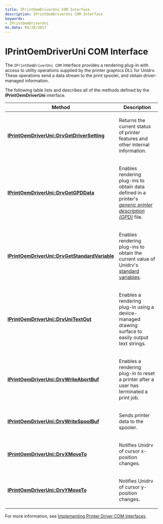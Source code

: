 ```yaml
---
title: IPrintOemDriverUni COM Interface
description: IPrintOemDriverUni COM Interface
keywords:
- IPrintOemDriverUni
ms.date: 04/20/2017
---
```


# IPrintOemDriverUni COM Interface





The `IPrintOemDriverUni COM` interface provides a rendering plug-in with access to utility operations supplied by the printer graphics DLL for Unidrv. These operations send a data stream to the print spooler, and obtain driver-managed information.

The following table lists and describes all of the methods defined by the **IPrintOemDriverUni** interface.

<table>
<colgroup>
<col width="50%" />
<col width="50%" />
</colgroup>
<thead>
<tr class="header">
<th>Method</th>
<th>Description</th>
</tr>
</thead>
<tbody>
<tr class="odd">
<td><p><a href="/windows-hardware/drivers/ddi/prcomoem/nf-prcomoem-iprintoemdriveruni-drvgetdriversetting" data-raw-source="[&lt;strong&gt;IPrintOemDriverUni::DrvGetDriverSetting&lt;/strong&gt;](/windows-hardware/drivers/ddi/prcomoem/nf-prcomoem-iprintoemdriveruni-drvgetdriversetting)"><strong>IPrintOemDriverUni::DrvGetDriverSetting</strong></a></p></td>
<td><p>Returns the current status of printer features and other internal information.</p></td>
</tr>
<tr class="even">
<td><p><a href="/windows-hardware/drivers/ddi/prcomoem/nf-prcomoem-iprintoemdriveruni-drvgetgpddata" data-raw-source="[&lt;strong&gt;IPrintOemDriverUni::DrvGetGPDData&lt;/strong&gt;](/windows-hardware/drivers/ddi/prcomoem/nf-prcomoem-iprintoemdriveruni-drvgetgpddata)"><strong>IPrintOemDriverUni::DrvGetGPDData</strong></a></p></td>
<td><p>Enables rendering plug-ins to obtain data defined in a printer's <a href="/windows-hardware/drivers/#wdkgloss-generic-printer-description--gpd-" data-raw-source="&lt;em&gt;generic printer description (GPD)&lt;/em&gt;"><em>generic printer description (GPD)</em></a> file.</p></td>
</tr>
<tr class="odd">
<td><p><a href="/windows-hardware/drivers/ddi/prcomoem/nf-prcomoem-iprintoemdriveruni-drvgetstandardvariable" data-raw-source="[&lt;strong&gt;IPrintOemDriverUni::DrvGetStandardVariable&lt;/strong&gt;](/windows-hardware/drivers/ddi/prcomoem/nf-prcomoem-iprintoemdriveruni-drvgetstandardvariable)"><strong>IPrintOemDriverUni::DrvGetStandardVariable</strong></a></p></td>
<td><p>Enables rendering plug-ins to obtain the current value of Unidrv's <a href="standard-variables.md" data-raw-source="[standard variables](standard-variables.md)">standard variables</a>.</p></td>
</tr>
<tr class="even">
<td><p><a href="/windows-hardware/drivers/ddi/prcomoem/nf-prcomoem-iprintoemdriveruni-drvunitextout" data-raw-source="[&lt;strong&gt;IPrintOemDriverUni::DrvUniTextOut&lt;/strong&gt;](/windows-hardware/drivers/ddi/prcomoem/nf-prcomoem-iprintoemdriveruni-drvunitextout)"><strong>IPrintOemDriverUni::DrvUniTextOut</strong></a></p></td>
<td><p>Enables a rendering plug-in using a device-managed drawing surface to easily output text strings.</p></td>
</tr>
<tr class="odd">
<td><p><a href="/windows-hardware/drivers/ddi/prcomoem/nf-prcomoem-iprintoemdriveruni-drvwriteabortbuf" data-raw-source="[&lt;strong&gt;IPrintOemDriverUni::DrvWriteAbortBuf&lt;/strong&gt;](/windows-hardware/drivers/ddi/prcomoem/nf-prcomoem-iprintoemdriveruni-drvwriteabortbuf)"><strong>IPrintOemDriverUni::DrvWriteAbortBuf</strong></a></p></td>
<td><p>Enables a rendering plug-in to reset a printer after a user has terminated a print job.</p></td>
</tr>
<tr class="even">
<td><p><a href="/windows-hardware/drivers/ddi/prcomoem/nf-prcomoem-iprintoemdriveruni-drvwritespoolbuf" data-raw-source="[&lt;strong&gt;IPrintOemDriverUni::DrvWriteSpoolBuf&lt;/strong&gt;](/windows-hardware/drivers/ddi/prcomoem/nf-prcomoem-iprintoemdriveruni-drvwritespoolbuf)"><strong>IPrintOemDriverUni::DrvWriteSpoolBuf</strong></a></p></td>
<td><p>Sends printer data to the spooler.</p></td>
</tr>
<tr class="odd">
<td><p><a href="/windows-hardware/drivers/ddi/prcomoem/nf-prcomoem-iprintoemdriveruni-drvxmoveto" data-raw-source="[&lt;strong&gt;IPrintOemDriverUni::DrvXMoveTo&lt;/strong&gt;](/windows-hardware/drivers/ddi/prcomoem/nf-prcomoem-iprintoemdriveruni-drvxmoveto)"><strong>IPrintOemDriverUni::DrvXMoveTo</strong></a></p></td>
<td><p>Notifies Unidrv of cursor x-position changes.</p></td>
</tr>
<tr class="even">
<td><p><a href="/windows-hardware/drivers/ddi/prcomoem/nf-prcomoem-iprintoemdriveruni-drvymoveto" data-raw-source="[&lt;strong&gt;IPrintOemDriverUni::DrvYMoveTo&lt;/strong&gt;](/windows-hardware/drivers/ddi/prcomoem/nf-prcomoem-iprintoemdriveruni-drvymoveto)"><strong>IPrintOemDriverUni::DrvYMoveTo</strong></a></p></td>
<td><p>Notifies Unidrv of cursor y-position changes.</p></td>
</tr>
</tbody>
</table>

 

For more information, see [Implementing Printer Driver COM Interfaces](implementing-printer-driver-com-interfaces.md).

